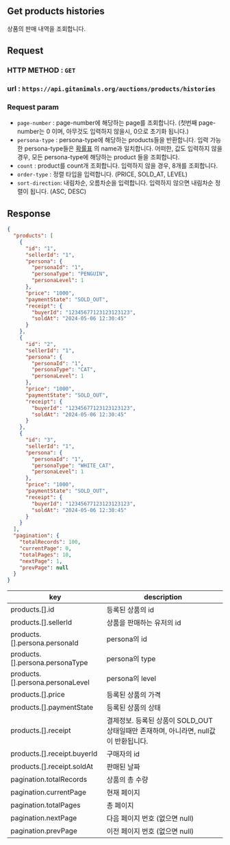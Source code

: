 ## Get products histories

상품의 판매 내역을 조회합니다.

## Request

### HTTP METHOD : `GET`

### url : `https://api.gitanimals.org/auctions/products/histories`

### Request param

- `page-number` : page-number에 해당하는 page를 조회합니다. (첫번째 page-number는 0 이며, 아무것도 입력하지 않을시, 0으로 초기화 됩니다.)   
- `persona-type` : persona-type에 해당하는 products들을 반환합니다. 입력 가능한
  persona-type들은 [확률표](https://github.com/devxb/gitanimals#%EB%93%B1%EC%9E%A5-%EA%B0%80%EB%8A%A5%ED%95%9C-%ED%8E%AB%EB%93%A4)
  의 name과 일치합니다. 어떠한, 값도 입력하지 않을경우, 모든 persona-type에 해당하는 product 들을 조회합니다.
- `count` : product를 count개 조회합니다. 입력하지 않을 경우, 8개를 조회합니다.
- `order-type` : 정렬 타입을 입력합니다. (PRICE, SOLD_AT, LEVEL)
- `sort-direction`: 내림차순, 오름차순을 입력합니다. 입력하지 않으면 내림차순 정렬이 됩니다. (ASC, DESC)

## Response

```json
{
  "products": [
    {
      "id": "1",
      "sellerId": "1",
      "persona": {
        "personaId": "1",
        "personaType": "PENGUIN",
        "personaLevel": 1
      },
      "price": "1000",
      "paymentState": "SOLD_OUT",
      "receipt": {
        "buyerId": "12345677123123123123",
        "soldAt": "2024-05-06 12:30:45"
      }
    },
    {
      "id": "2",
      "sellerId": "1",
      "persona": {
        "personaId": "1",
        "personaType": "CAT",
        "personaLevel": 1
      },
      "price": "1000",
      "paymentState": "SOLD_OUT",
      "receipt": {
        "buyerId": "12345677123123123123",
        "soldAt": "2024-05-06 12:30:45"
      }
    },
    {
      "id": "3",
      "sellerId": "1",
      "persona": {
        "personaId": "1",
        "personaType": "WHITE_CAT",
        "personaLevel": 1
      },
      "price": "1000",
      "paymentState": "SOLD_OUT",
      "receipt": {
        "buyerId": "12345677123123123123",
        "soldAt": "2024-05-06 12:30:45"
      }
    }
  ],
  "pagination": {
    "totalRecords": 100,
    "currentPage": 0,
    "totalPages": 10,
    "nextPage": 1,
    "prevPage": null
  }
}
```

| key                              | description                                            |
|----------------------------------|--------------------------------------------------------|
| products.[].id                   | 등록된 상품의 id                                             |
| products.[].sellerId             | 상품을 판매하는 유저의 id                                        |
| products.[].persona.personaId    | persona의 id                                            |
| products.[].persona.personaType  | persona의 type                                          |
| products.[].persona.personaLevel | persona의 level                                         |
| products.[].price                | 등록된 상품의 가격                                             |
| products.[].paymentState         | 등록된 상품의 상태                                             |
| products.[].receipt              | 결제정보. 등록된 상품이 SOLD_OUT 상태일때만 존재하며, 아니라면, null값이 반환됩니다. |
| products.[].receipt.buyerId      | 구매자의 id                                                |
| products.[].receipt.soldAt       | 판매된 날짜                                                 |
| pagination.totalRecords          | 상품의 총 수량                                               |
| pagination.currentPage           | 현재 페이지                                                 |
| pagination.totalPages            | 총 페이지                                                  |
| pagination.nextPage              | 다음 페이지 번호 (없으면 null)                                   |
| pagination.prevPage              | 이전 페이지 번호 (없으면 null)                                   |
